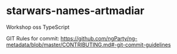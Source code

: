 # starwars-names-artmadiar
Workshop oss TypeScript


GIT Rules for commit:
https://github.com/ngParty/ng-metadata/blob/master/CONTRIBUTING.md#-git-commit-guidelines